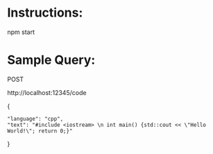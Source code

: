 # Instructions:

npm start

# Sample Query:

POST

http://localhost:12345/code

{

    "language": "cpp",
    "text": "#include <iostream> \n int main() {std::cout << \"Hello World!\"; return 0;}"
   
}
